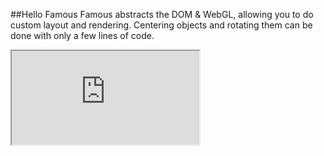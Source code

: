 ##Hello Famous
Famous abstracts the DOM &amp; WebGL, allowing you to do custom layout and rendering. Centering objects and rotating them can be done with only a few lines of code.
<iframe src='https://staging.famous.org/examples/index.html?block=hello-famous&detail=false&header=false' scrolling='no' class='code-block' allowtransparency='true'></iframe>